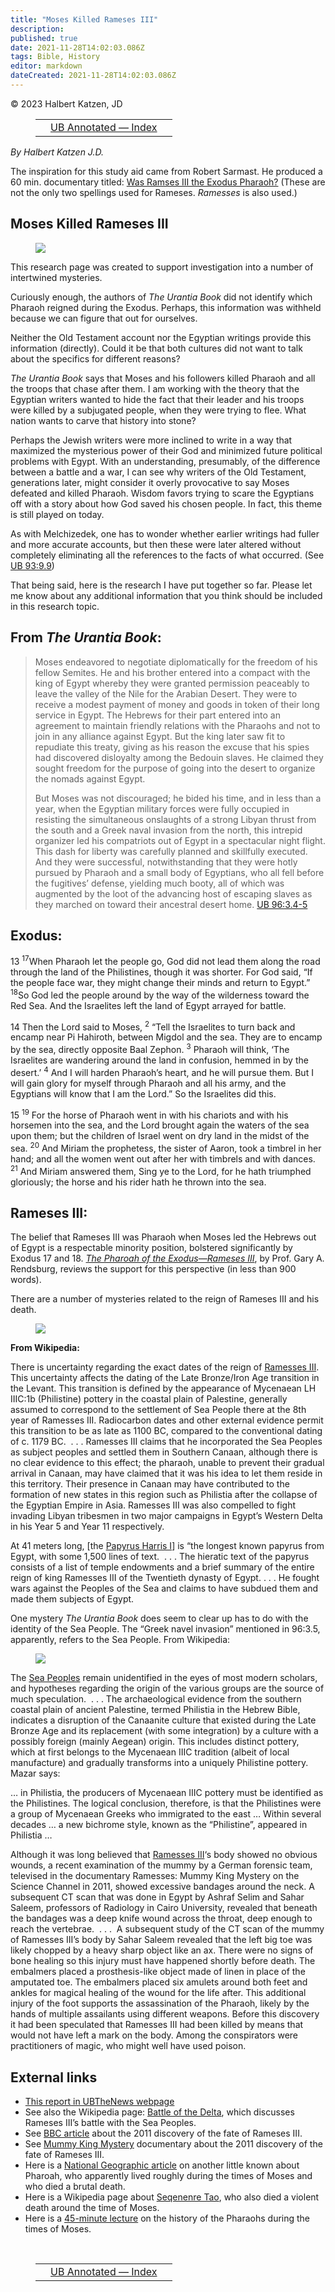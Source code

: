 ```yaml
---
title: "Moses Killed Rameses III"
description: 
published: true
date: 2021-11-28T14:02:03.086Z
tags: Bible, History
editor: markdown
dateCreated: 2021-11-28T14:02:03.086Z
---
```


<p class="v-card v-sheet theme--light grey lighten-3 px-2">© 2023 Halbert Katzen, JD</p>
<figure class="table chapter-navigator">
  <table>
    <tbody>
      <tr>
        <td></td>
        <td>
        <a href="/en/index/articles_ubannotated">
          <span class="mdi mdi-book-open-variant"></span><span class="pl-2">UB Annotated — Index</span>
        </a>
        </td>
        <td></td>
      </tr>
    </tbody>
  </table>
</figure>

_By Halbert Katzen J.D._

The inspiration for this study aid came from Robert Sarmast. He produced a 60 min. documentary titled: [Was Ramses III the Exodus Pharaoh?](https://bit.ly/3AQ4EeU) (These are not the only two spellings used for Rameses. _Ramesses_ is also used.)

## Moses Killed Rameses III

<figure id="Figure_1" class="image urantiapedia image-style-align-left">
<img src="/image/article/Halbert_Katzen/Moses_Killed_Rameses_III/Rameses-III-torso.jpg">
</figure>

This research page was created to support investigation into a number of intertwined mysteries.

Curiously enough, the authors of _The Urantia Book_ did not identify which Pharaoh reigned during the Exodus. Perhaps, this information was withheld because we can figure that out for ourselves.

Neither the Old Testament account nor the Egyptian writings provide this information (directly). Could it be that both cultures did not want to talk about the specifics for different reasons?

_The Urantia Book_ says that Moses and his followers killed Pharaoh and all the troops that chase after them. I am working with the theory that the Egyptian writers wanted to hide the fact that their leader and his troops were killed by a subjugated people, when they were trying to flee. What nation wants to carve that history into stone?

Perhaps the Jewish writers were more inclined to write in a way that maximized the mysterious power of their God and minimized future political problems with Egypt. With an understanding, presumably, of the difference between a battle and a war, I can see why writers of the Old Testament, generations later, might consider it overly provocative to say Moses defeated and killed Pharaoh. Wisdom favors trying to scare the Egyptians off with a story about how God saved his chosen people. In fact, this theme is still played on today.

As with Melchizedek, one has to wonder whether earlier writings had fuller and more accurate accounts, but then these were later altered without completely eliminating all the references to the facts of what occurred. (See [UB 93:9.9](/en/The_Urantia_Book/93#p9_9))

That being said, here is the research I have put together so far. Please let me know about any additional information that you think should be included in this research topic.
<br style="clear:both;"/>

## From _The Urantia Book_:

> Moses endeavored to negotiate diplomatically for the freedom of his fellow Semites. He and his brother entered into a compact with the king of Egypt whereby they were granted permission peaceably to leave the valley of the Nile for the Arabian Desert. They were to receive a modest payment of money and goods in token of their long service in Egypt. The Hebrews for their part entered into an agreement to maintain friendly relations with the Pharaohs and not to join in any alliance against Egypt. But the king later saw fit to repudiate this treaty, giving as his reason the excuse that his spies had discovered disloyalty among the Bedouin slaves. He claimed they sought freedom for the purpose of going into the desert to organize the nomads against Egypt.
> 
> But Moses was not discouraged; he bided his time, and in less than a year, when the Egyptian military forces were fully occupied in resisting the simultaneous onslaughts of a strong Libyan thrust from the south and a Greek naval invasion from the north, this intrepid organizer led his compatriots out of Egypt in a spectacular night flight. This dash for liberty was carefully planned and skillfully executed. And they were successful, notwithstanding that they were hotly pursued by Pharaoh and a small body of Egyptians, who all fell before the fugitives’ defense, yielding much booty, all of which was augmented by the loot of the advancing host of escaping slaves as they marched on toward their ancestral desert home. [UB 96:3.4-5](/en/The_Urantia_Book/96#p3_4)

## Exodus:

13 <sup>17</sup>When Pharaoh let the people go, God did not lead them along the road through the land of the Philistines, though it was shorter. For God said, “If the people face war, they might change their minds and return to Egypt.” <sup>18</sup>So God led the people around by the way of the wilderness toward the Red Sea. And the Israelites left the land of Egypt arrayed for battle.

14 Then the Lord said to Moses, <sup>2</sup> “Tell the Israelites to turn back and encamp near Pi Hahiroth, between Migdol and the sea. They are to encamp by the sea, directly opposite Baal Zephon. <sup>3</sup> Pharaoh will think, ‘The Israelites are wandering around the land in confusion, hemmed in by the desert.’ <sup>4</sup> And I will harden Pharaoh’s heart, and he will pursue them. But I will gain glory for myself through Pharaoh and all his army, and the Egyptians will know that I am the Lord.” So the Israelites did this.

15 <sup>19</sup> For the horse of Pharaoh went in with his chariots and with his horsemen into the sea, and the Lord brought again the waters of the sea upon them; but the children of Israel went on dry land in the midst of the sea. <sup>20</sup> And Miriam the prophetess, the sister of Aaron, took a timbrel in her hand; and all the women went out after her with timbrels and with dances. <sup>21</sup> And Miriam answered them, Sing ye to the Lord, for he hath triumphed gloriously; the horse and his rider hath he thrown into the sea.

## Rameses III:

The belief that Rameses III was Pharaoh when Moses led the Hebrews out of Egypt is a respectable minority position, bolstered significantly by Exodus 17 and 18. _[The Pharoah of the Exodus—Rameses III](https://thetorah.com/the-pharaoh-of-the-exodus-rameses-iii/)_, by Prof. Gary A. Rendsburg, reviews the support for this perspective (in less than 900 words).

There are a number of mysteries related to the reign of Rameses III and his death.

<figure id="Figure_2" class="image urantiapedia image-style-align-left">
<img src="/image/article/Halbert_Katzen/Moses_Killed_Rameses_III/Rameses-III-top-half-300x240.jpg">
</figure>

**From Wikipedia:**

There is uncertainty regarding the exact dates of the reign of [Ramesses III](https://en.wikipedia.org/wiki/Ramesses_III). This uncertainty affects the dating of the Late Bronze/Iron Age transition in the Levant. This transition is defined by the appearance of Mycenaean LH IIIC:1b (Philistine) pottery in the coastal plain of Palestine, generally assumed to correspond to the settlement of Sea People there at the 8th year of Ramesses III. Radiocarbon dates and other external evidence permit this transition to be as late as 1100 BC, compared to the conventional dating of c. 1179 BC.  . . . Ramesses III claims that he incorporated the Sea Peoples as subject peoples and settled them in Southern Canaan, although there is no clear evidence to this effect; the pharaoh, unable to prevent their gradual arrival in Canaan, may have claimed that it was his idea to let them reside in this territory. Their presence in Canaan may have contributed to the formation of new states in this region such as Philistia after the collapse of the Egyptian Empire in Asia. Ramesses III was also compelled to fight invading Libyan tribesmen in two major campaigns in Egypt’s Western Delta in his Year 5 and Year 11 respectively.

At 41 meters long, \[the [Papyrus Harris I](https://en.wikipedia.org/wiki/Papyrus_Harris_I)\] is “the longest known papyrus from Egypt, with some 1,500 lines of text.  . . . The hieratic text of the papyrus consists of a list of temple endowments and a brief summary of the entire reign of king Ramesses III of the Twentieth dynasty of Egypt. . . . He fought wars against the Peoples of the Sea and claims to have subdued them and made them subjects of Egypt.

One mystery _The Urantia Book_ does seem to clear up has to do with the identity of the Sea People. The “Greek navel invasion” mentioned in 96:3.5, apparently, refers to the Sea People. From Wikipedia:
<br style="clear:both;"/>

<figure id="Figure_3" class="image urantiapedia image-style-align-left">
<img src="/image/article/Halbert_Katzen/Moses_Killed_Rameses_III/Bichrome_pottery-300x225.jpg">
</figure>

The [Sea Peoples](https://en.wikipedia.org/wiki/Sea_Peoples) remain unidentified in the eyes of most modern scholars, and hypotheses regarding the origin of the various groups are the source of much speculation.  . . . The archaeological evidence from the southern coastal plain of ancient Palestine, termed Philistia in the Hebrew Bible, indicates a disruption of the Canaanite culture that existed during the Late Bronze Age and its replacement (with some integration) by a culture with a possibly foreign (mainly Aegean) origin. This includes distinct pottery, which at first belongs to the Mycenaean IIIC tradition (albeit of local manufacture) and gradually transforms into a uniquely Philistine pottery. Mazar says:

… in Philistia, the producers of Mycenaean IIIC pottery must be identified as the Philistines. The logical conclusion, therefore, is that the Philistines were a group of Mycenaean Greeks who immigrated to the east … Within several decades … a new bichrome style, known as the “Philistine”, appeared in Philistia …

Although it was long believed that [Ramesses III](https://en.wikipedia.org/wiki/Ramesses_III)‘s body showed no obvious wounds, a recent examination of the mummy by a German forensic team, televised in the documentary Ramesses: Mummy King Mystery on the Science Channel in 2011, showed excessive bandages around the neck. A subsequent CT scan that was done in Egypt by Ashraf Selim and Sahar Saleem, professors of Radiology in Cairo University, revealed that beneath the bandages was a deep knife wound across the throat, deep enough to reach the vertebrae.  . . .  A subsequent study of the CT scan of the mummy of Ramesses III’s body by Sahar Saleem revealed that the left big toe was likely chopped by a heavy sharp object like an ax. There were no signs of bone healing so this injury must have happened shortly before death. The embalmers placed a prosthesis-like object made of linen in place of the amputated toe. The embalmers placed six amulets around both feet and ankles for magical healing of the wound for the life after. This additional injury of the foot supports the assassination of the Pharaoh, likely by the hands of multiple assailants using different weapons. Before this discovery it had been speculated that Ramesses III had been killed by means that would not have left a mark on the body. Among the conspirators were practitioners of magic, who might well have used poison.
<br style="clear:both;"/>

## External links

* [This report in UBTheNews webpage](https://ubannotated.com/ubthenews/topics/moses-killed-rameses-iii/)
* See also the Wikipedia page: [Battle of the Delta](https://en.wikipedia.org/wiki/Battle_of_the_Delta), which discusses Rameses III’s battle with the Sea Peoples.
* See [BBC article](https://www.bbc.com/news/health-20755264) about the 2011 discovery of the fate of Rameses III.
* See [Mummy King Mystery](https://www.youtube.com/watch?v=nd8_jFAQMu8&feature=youtu.be&fbclid=IwAR1TV_QQYB9EbB8CF5iG-4mM5mLpLj0lFzxOq_zz6ax9CL4Cdk-zud5DJKQ) documentary about the 2011 discovery of the fate of Rameses III.
* Here is a [National Geographic article](https://news.nationalgeographic.com/news/2015/03/150303-pharaoh-senebkay-forensic-skeleton-abydos-egypt-archaeology/?fbclid=IwAR0HmPzEG0qgrUWCH2XcJh5H0dcoUu7QFNUO7yUCjd68CYFHQ9AKPPkmqDc) on another little known about Pharoah, who apparently lived roughly during the times of Moses and who died a brutal death.
* Here is a Wikipedia page about [Seqenenre Tao](https://en.m.wikipedia.org/wiki/Seqenenre_Tao?fbclid=IwAR0RW7QpifnCFN_PGiMf_Bk6HXsE52SOgBp8I1zV9VmmOJZJR5KkI3mjwNk), who also died a violent death around the time of Moses.
* Here is a [45-minute lecture](https://www.youtube.com/watch?v=iYZF09T5Klk&feature=youtu.be&fbclid=IwAR0rXGPew1mP6hi8ITGScE4z_mQ1Q8Yn4VHk_LfZdwCck8arjQIFpazsVTM) on the history of the Pharaohs during the times of Moses.


<br>

<figure class="table chapter-navigator">
  <table>
    <tbody>
      <tr>
        <td></td>
        <td>
        <a href="/en/index/articles_ubannotated">
          <span class="mdi mdi-book-open-variant"></span><span class="pl-2">UB Annotated — Index</span>
        </a>
        </td>
        <td></td>
      </tr>
    </tbody>
  </table>
</figure>